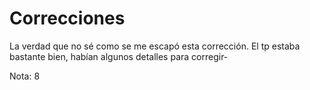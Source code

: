# Correcciones

La verdad que no sé como se me escapó esta corrección. El tp estaba bastante bien, habían algunos detalles para corregir-

Nota: 8
